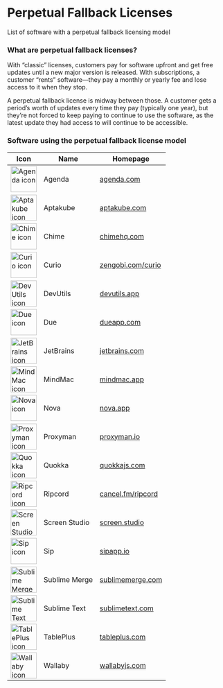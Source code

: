 # Perpetual Fallback Licenses

List of software with a perpetual fallback licensing model

### What are perpetual fallback licenses?

With “classic” licenses, customers pay for software upfront and get free updates until a new major version is released. With subscriptions, a customer “rents” software—they pay a monthly or yearly fee and lose access to it when they stop.

A perpetual fallback license is midway between those. A customer gets a period’s worth of updates every time they pay (typically one year), but they’re not forced to keep paying to continue to use the software, as the latest update they had access to will continue to be accessible.

### Software using the perpetual fallback license model

| Icon | Name | Homepage |
| ---- | ---- | -------- |
| <img src='./icons/Agenda.png' width='60' alt='Agenda icon'> | Agenda | [agenda.com](https://agenda.com/) |
| <img src='./icons/Aptakube.png' width='60' alt='Aptakube icon'> | Aptakube | [aptakube.com](https://aptakube.com/) |
| <img src='./icons/Chime.png' width='60' alt='Chime icon'> | Chime | [chimehq.com](https://chimehq.com/) |
| <img src='./icons/Curio.png' width='60' alt='Curio icon'> | Curio | [zengobi.com/curio](https://zengobi.com/curio/) |
| <img src='./icons/DevUtils.png' width='60' alt='DevUtils icon'> | DevUtils | [devutils.app](https://devutils.app/) |
| <img src='./icons/Due.png' width='60' alt='Due icon'> | Due | [dueapp.com](https://dueapp.com/) |
| <img src='./icons/JetBrains.png' width='60' alt='JetBrains icon'> | JetBrains | [jetbrains.com](https://jetbrains.com/) |
| <img src='https://avatars.githubusercontent.com/u/130589353?s=400&u=8a8f4ddcbcf1692653bbace6c0f5b0850b3d287c&v=4' width='60' alt='MindMac icon'> | MindMac | [mindmac.app](https://mindmac.app/) |
| <img src='./icons/Nova.png' width='60' alt='Nova icon'> | Nova | [nova.app](https://nova.app/) |
| <img src='./icons/Proxyman.png' width='60' alt='Proxyman icon'> | Proxyman | [proxyman.io](https://proxyman.io/) |
| <img src='./icons/Quokka.png' width='60' alt='Quokka icon'> | Quokka | [quokkajs.com](https://quokkajs.com/) |
| <img src='./icons/Ripcord.png' width='60' alt='Ripcord icon'> | Ripcord | [cancel.fm/ripcord](https://cancel.fm/ripcord/) |
| <img src='./icons/Screen Studio.png' width='60' alt='Screen Studio icon'> | Screen Studio | [screen.studio](https://screen.studio/) |
| <img src='./icons/Sip.png' width='60' alt='Sip icon'> | Sip | [sipapp.io](https://sipapp.io/) |
| <img src='./icons/Sublime Merge.png' width='60' alt='Sublime Merge icon'> | Sublime Merge | [sublimemerge.com](https://sublimemerge.com/) |
| <img src='./icons/Sublime Text.png' width='60' alt='Sublime Text icon'> | Sublime Text | [sublimetext.com](https://sublimetext.com/) |
| <img src='./icons/TablePlus.png' width='60' alt='TablePlus icon'> | TablePlus | [tableplus.com](https://tableplus.com/) |
| <img src='./icons/Wallaby.png' width='60' alt='Wallaby icon'> | Wallaby | [wallabyjs.com](https://wallabyjs.com/) |
